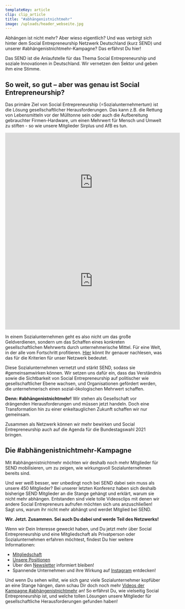 ```yaml
---
templateKey: article
clip: clip_article
title: "#abhängenistnichtmehr"
image: /uploads/header_webseite.jpg
---
```

Abhängen ist nicht mehr? Aber wieso eigentlich? Und was verbirgt sich hinter dem Social Entrepreneurship Netzwerk Deutschland (kurz SEND) und unserer #abhängenistnichtmehr-Kampagne? Das erfährst Du hier!

Das SEND ist die Anlaufstelle für das Thema Social Entrepreneurship und soziale Innovationen in Deutschland. Wir vernetzen den Sektor und geben ihm eine Stimme.

## So weit, so gut – aber was genau ist Social Entrepreneurship?

Das primäre Ziel von Social Entrepreneurship (=Sozialunternehmertum) ist die Lösung gesellschaftlicher Herausforderungen. Das kann z.B. die Rettung von Lebensmitteln vor der Mülltonne sein oder auch die Aufbereitung gebrauchter Firmen-Hardware, um einen Mehrwert für Mensch und Umwelt zu stiften - so wie unsere Mitglieder Sirplus und AfB es tun.

<iframe width="560" height="315" src="https://www.youtube.com/embed/bitNuGlS4aw" frameborder="0" allow="accelerometer; autoplay; encrypted-media; gyroscope; picture-in-picture" allowfullscreen></iframe>

<iframe width="560" height="315" src="https://www.youtube.com/embed/rGbzDiOZIvM" frameborder="0" allow="accelerometer; autoplay; encrypted-media; gyroscope; picture-in-picture" allowfullscreen></iframe>

In einem Sozialunternehmen geht es also nicht um das große Geldverdienen, sondern um das Schaffen eines konkreten gesellschaftlichen Mehrwerts durch unternehmerische Mittel. Für eine Welt, in der alle vom Fortschritt profitieren. [Hier](https://www.send-ev.de/2020-07-08_social-entrepreneurship-kriterien-für-das-send-netzwerk) könnt Ihr genauer nachlesen, was das für die Kriterien für unser Netzwerk bedeutet.

Diese Sozialunternehmen vernetzt und stärkt SEND, sodass sie #gemeinsamwirken können. Wir setzen uns dafür ein, dass das Verständnis sowie die Sichtbarkeit von Social Entrepreneurship auf politischer wie gesellschaftlicher Ebene wachsen, und Organisationen gefördert werden, die unternehmerisch einen sozial-ökologischen Mehrwert schaffen.

**Denn: #abhängenistnichtmehr!** Wir stehen als Gesellschaft vor drängenden Herausforderungen und müssen jetzt handeln. Doch eine Transformation hin zu einer enkeltauglichen Zukunft schaffen wir nur gemeinsam.

Zusammen als Netzwerk können wir mehr bewirken und Social Entrepreneurship auch auf die Agenda für die Bundestagswahl 2021 bringen.

## Die #abhängenistnichtmehr-Kampagne

Mit #abhängenistnichtmehr möchten wir deshalb noch mehr Mitglieder für SEND mobilisieren, um zu zeigen, wie wirkungsvoll Sozialunternehmen bereits sind.

Und wer weiß besser, wer unbedingt noch bei SEND dabei sein muss als unsere 450 Mitglieder? Bei unserer letzten Konferenz haben sich deshalb bisherige SEND Mitglieder an die Stange gehängt und erklärt, warum sie nicht mehr abhängen. Entstanden sind viele tolle Videosclips mit denen wir andere Social Entrepreneurs aufrufen möchten sich uns anzuschließen! Sagt uns, warum ihr nicht mehr abhängt und werdet Mitglied bei SEND.

**Wir. Jetzt. Zusammen. Sei auch Du dabei und werde Teil des Netzwerks!**

Wenn wir Dein Interesse geweckt haben, und Du jetzt mehr über Social Entrepreneurship und eine Mitgliedschaft als Privatperson oder Sozialunternehmen erfahren möchtest, findest Du hier weitere Informationen:

* [Mitgliedschaft](https://www.send-ev.de/mitgliedschaft) 
* [Unsere Positionen](https://www.send-ev.de/positionen)
* Über den [Newsletter](https://send-ev.us16.list-manage.com/subscribe?u=0bd9d2e440fd70368ee268dc7&id=db3ae0b8fc) informiert bleiben!
* Spannende Unternehmen und ihre Wirkung auf [Instagram](https://www.instagram.com/send_netzwerk/) entdecken!

Und wenn Du sehen willst, wie sich ganz viele Sozialunternehmer kopfüber an eine Stange hängen, dann schau Dir doch noch mehr [Videos der Kampagne #abhängenistnichtmehr](https://www.youtube.com/playlist?list=PLFQDAfhHWK1SGq73rNGWpNnghLLWmaKxp) an! So erfährst Du, wie vielseitig Social Entrepreneurship ist, und welche tollen Lösungen unsere Mitglieder für gesellschaftliche Herausforderungen gefunden haben!

[](https://www.youtube.com/playlist?list=PLFQDAfhHWK1SGq73rNGWpNnghLLWmaKxp)
